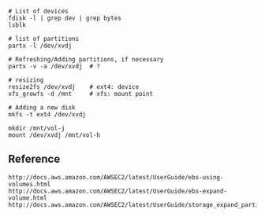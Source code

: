 


    # List of devices
    fdisk -l | grep dev | grep bytes
    lsblk

    # list of partitions
    partx -l /dev/xvdj

    # Refreshing/Adding partitions, if necessary
    partx -v -a /dev/xvdj  # ?

    # resizing
    resize2fs /dev/xvdj    # ext4: device
    xfs_growfs -d /mnt     # xfs: mount point

    # Adding a new disk
    mkfs -t ext4 /dev/xvdj

    mkdir /mnt/vol-j
    mount /dev/xvdj /mnt/vol-h



## Reference

    http://docs.aws.amazon.com/AWSEC2/latest/UserGuide/ebs-using-volumes.html
    http://docs.aws.amazon.com/AWSEC2/latest/UserGuide/ebs-expand-volume.html
    http://docs.aws.amazon.com/AWSEC2/latest/UserGuide/storage_expand_partition.html